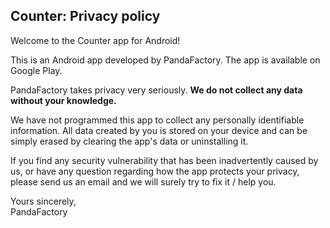## Counter: Privacy policy

Welcome to the Counter app for Android!

This is an Android app developed by PandaFactory. The app is available on Google Play.

PandaFactory takes privacy very seriously. **We do not collect any data without your knowledge.**

We have not programmed this app to collect any personally identifiable information.
All data created by you is stored on your device and can be simply erased by clearing the app's data or uninstalling it.

If you find any security vulnerability that has been inadvertently caused by us, 
or have any question regarding how the app protects your privacy, 
please send us an email and we will surely try to fix it / help you.

Yours sincerely,  
PandaFactory

